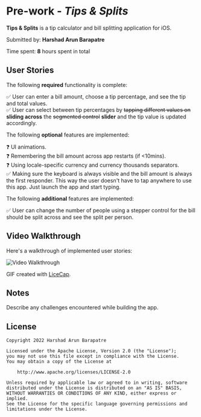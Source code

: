 # Pre-work - *Tips & Splits*

**Tips & Splits** is a tip calculator and bill splitting application for iOS.

Submitted by: **Harshad Arun Barapatre**

Time spent: **8** hours spent in total

## User Stories

The following **required** functionality is complete:

✅ User can enter a bill amount, choose a tip percentage, and see the tip and total values.  
✅ User can select between tip percentages by ~~tapping different values on~~ **sliding across** the ~~segmented control~~ **slider** and the tip value is updated accordingly.

The following **optional** features are implemented:

❓ UI animations.  
❓ Remembering the bill amount across app restarts (if <10mins).  
❓ Using locale-specific currency and currency thousands separators.   
✅ Making sure the keyboard is always visible and the bill amount is always the first responder. This way the user doesn't have to tap anywhere to use this app. Just launch the app and start typing.

The following **additional** features are implemented:

✅ User can change the number of people using a stepper control for the bill should be split across and see the split per person.

## Video Walkthrough

Here's a walkthrough of implemented user stories:

<img src='http://i.imgur.com/link/to/your/gif/file.gif' title='Video Walkthrough' width='' alt='Video Walkthrough' />

GIF created with [LiceCap](http://www.cockos.com/licecap/).

## Notes

Describe any challenges encountered while building the app.

## License

    Copyright 2022 Harshad Arun Barapatre

    Licensed under the Apache License, Version 2.0 (the "License");
    you may not use this file except in compliance with the License.
    You may obtain a copy of the License at

        http://www.apache.org/licenses/LICENSE-2.0

    Unless required by applicable law or agreed to in writing, software
    distributed under the License is distributed on an "AS IS" BASIS,
    WITHOUT WARRANTIES OR CONDITIONS OF ANY KIND, either express or implied.
    See the License for the specific language governing permissions and
    limitations under the License.
